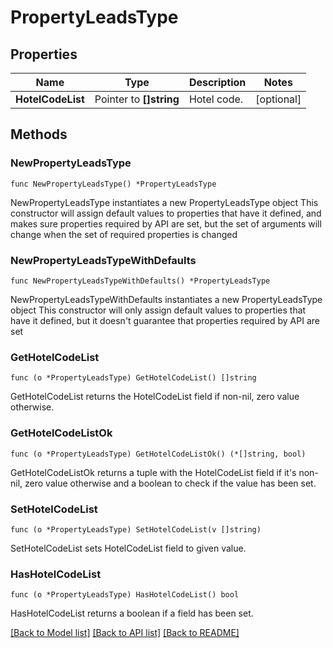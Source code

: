 # PropertyLeadsType

## Properties

Name | Type | Description | Notes
------------ | ------------- | ------------- | -------------
**HotelCodeList** | Pointer to **[]string** | Hotel code. | [optional] 

## Methods

### NewPropertyLeadsType

`func NewPropertyLeadsType() *PropertyLeadsType`

NewPropertyLeadsType instantiates a new PropertyLeadsType object
This constructor will assign default values to properties that have it defined,
and makes sure properties required by API are set, but the set of arguments
will change when the set of required properties is changed

### NewPropertyLeadsTypeWithDefaults

`func NewPropertyLeadsTypeWithDefaults() *PropertyLeadsType`

NewPropertyLeadsTypeWithDefaults instantiates a new PropertyLeadsType object
This constructor will only assign default values to properties that have it defined,
but it doesn't guarantee that properties required by API are set

### GetHotelCodeList

`func (o *PropertyLeadsType) GetHotelCodeList() []string`

GetHotelCodeList returns the HotelCodeList field if non-nil, zero value otherwise.

### GetHotelCodeListOk

`func (o *PropertyLeadsType) GetHotelCodeListOk() (*[]string, bool)`

GetHotelCodeListOk returns a tuple with the HotelCodeList field if it's non-nil, zero value otherwise
and a boolean to check if the value has been set.

### SetHotelCodeList

`func (o *PropertyLeadsType) SetHotelCodeList(v []string)`

SetHotelCodeList sets HotelCodeList field to given value.

### HasHotelCodeList

`func (o *PropertyLeadsType) HasHotelCodeList() bool`

HasHotelCodeList returns a boolean if a field has been set.


[[Back to Model list]](../README.md#documentation-for-models) [[Back to API list]](../README.md#documentation-for-api-endpoints) [[Back to README]](../README.md)


